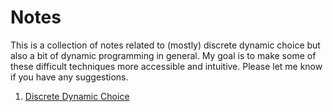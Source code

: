 # Notes

This is a collection of notes related to (mostly) discrete dynamic choice but also a bit of dynamic programming in general. My goal is to make some of these difficult techniques more accessible and intuitive. Please let me know if you have any suggestions.

1. [Discrete Dynamic Choice](discrete_choice/finitehorizon_dsge.md)